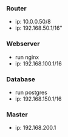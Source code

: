### Router
- ip: 10.0.0.50/8
- ip: 192.168.50.1/16"

### Webserver
- run nginx
- ip: 192.168.100.1/16

### Database
- run postgres
- ip: 192.168.150.1/16

### Master
- ip: 192.168.200.1